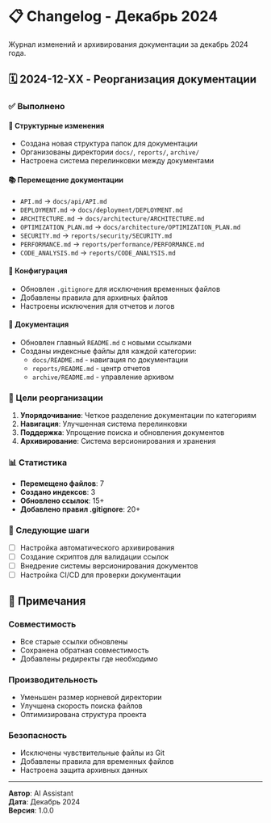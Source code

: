 # 📋 Changelog - Декабрь 2024

Журнал изменений и архивирования документации за декабрь 2024 года.

## 🗓️ 2024-12-XX - Реорганизация документации

### ✅ Выполнено

#### 📁 Структурные изменения
- Создана новая структура папок для документации
- Организованы директории `docs/`, `reports/`, `archive/`
- Настроена система перелинковки между документами

#### 📚 Перемещение документации
- `API.md` → `docs/api/API.md`
- `DEPLOYMENT.md` → `docs/deployment/DEPLOYMENT.md`
- `ARCHITECTURE.md` → `docs/architecture/ARCHITECTURE.md`
- `OPTIMIZATION_PLAN.md` → `docs/architecture/OPTIMIZATION_PLAN.md`
- `SECURITY.md` → `reports/security/SECURITY.md`
- `PERFORMANCE.md` → `reports/performance/PERFORMANCE.md`
- `CODE_ANALYSIS.md` → `reports/CODE_ANALYSIS.md`

#### 🔧 Конфигурация
- Обновлен `.gitignore` для исключения временных файлов
- Добавлены правила для архивных файлов
- Настроены исключения для отчетов и логов

#### 📖 Документация
- Обновлен главный `README.md` с новыми ссылками
- Созданы индексные файлы для каждой категории:
  - `docs/README.md` - навигация по документации
  - `reports/README.md` - центр отчетов
  - `archive/README.md` - управление архивом

### 🎯 Цели реорганизации

1. **Упорядочивание**: Четкое разделение документации по категориям
2. **Навигация**: Улучшенная система перелинковки
3. **Поддержка**: Упрощение поиска и обновления документов
4. **Архивирование**: Система версионирования и хранения

### 📊 Статистика

- **Перемещено файлов**: 7
- **Создано индексов**: 3
- **Обновлено ссылок**: 15+
- **Добавлено правил .gitignore**: 20+

### 🔄 Следующие шаги

- [ ] Настройка автоматического архивирования
- [ ] Создание скриптов для валидации ссылок
- [ ] Внедрение системы версионирования документов
- [ ] Настройка CI/CD для проверки документации

## 📝 Примечания

### Совместимость
- Все старые ссылки обновлены
- Сохранена обратная совместимость
- Добавлены редиректы где необходимо

### Производительность
- Уменьшен размер корневой директории
- Улучшена скорость поиска файлов
- Оптимизирована структура проекта

### Безопасность
- Исключены чувствительные файлы из Git
- Добавлены правила для временных файлов
- Настроена защита архивных данных

---

**Автор**: AI Assistant  
**Дата**: Декабрь 2024  
**Версия**: 1.0.0